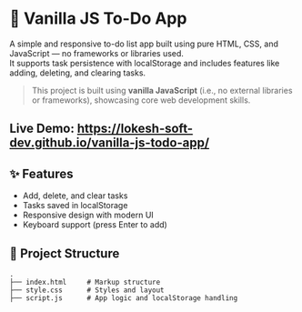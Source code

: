 # 📝 Vanilla JS To-Do App

A simple and responsive to-do list app built using pure HTML, CSS, and JavaScript — no frameworks or libraries used. <br>
It supports task persistence with localStorage and includes features like adding, deleting, and clearing tasks.

> This project is built using **vanilla JavaScript** (i.e., no external libraries or frameworks), showcasing core web development skills.

## Live Demo: https://lokesh-soft-dev.github.io/vanilla-js-todo-app/

## ✨ Features

- Add, delete, and clear tasks
- Tasks saved in localStorage
- Responsive design with modern UI
- Keyboard support (press Enter to add)

## 📁 Project Structure

```plaintext
.
├── index.html     # Markup structure
├── style.css      # Styles and layout
├── script.js      # App logic and localStorage handling
```
